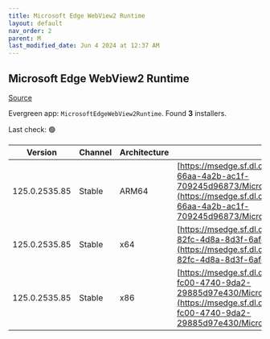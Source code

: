 ```yaml
---
title: Microsoft Edge WebView2 Runtime
layout: default
nav_order: 2
parent: M
last_modified_date: Jun 4 2024 at 12:37 AM
---
```


## Microsoft Edge WebView2 Runtime

[Source](https://developer.microsoft.com/en-us/microsoft-edge/webview2/)

Evergreen app: `MicrosoftEdgeWebView2Runtime`. Found **3** installers.

Last check: 🟢

| Version       | Channel | Architecture | URI                                                                                                                                                                                                                                                                                                                            |
| ------------- | ------- | ------------ | ------------------------------------------------------------------------------------------------------------------------------------------------------------------------------------------------------------------------------------------------------------------------------------------------------------------------------ |
| 125.0.2535.85 | Stable  | ARM64        | [https://msedge.sf.dl.delivery.mp.microsoft.com/filestreamingservice/files/3ac40f2c-66aa-4a2b-ac1f-709245d96873/MicrosoftEdgeWebView2RuntimeInstallerARM64.exe](https://msedge.sf.dl.delivery.mp.microsoft.com/filestreamingservice/files/3ac40f2c-66aa-4a2b-ac1f-709245d96873/MicrosoftEdgeWebView2RuntimeInstallerARM64.exe) |
| 125.0.2535.85 | Stable  | x64          | [https://msedge.sf.dl.delivery.mp.microsoft.com/filestreamingservice/files/ab4bd6c4-82fc-4d8a-8d3f-6afe7cfede51/MicrosoftEdgeWebView2RuntimeInstallerX64.exe](https://msedge.sf.dl.delivery.mp.microsoft.com/filestreamingservice/files/ab4bd6c4-82fc-4d8a-8d3f-6afe7cfede51/MicrosoftEdgeWebView2RuntimeInstallerX64.exe)     |
| 125.0.2535.85 | Stable  | x86          | [https://msedge.sf.dl.delivery.mp.microsoft.com/filestreamingservice/files/f5ec42b8-fc00-4740-9da2-29885d97e430/MicrosoftEdgeWebView2RuntimeInstallerX86.exe](https://msedge.sf.dl.delivery.mp.microsoft.com/filestreamingservice/files/f5ec42b8-fc00-4740-9da2-29885d97e430/MicrosoftEdgeWebView2RuntimeInstallerX86.exe)     |
